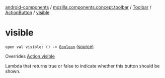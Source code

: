 [android-components](../../../index.md) / [mozilla.components.concept.toolbar](../../index.md) / [Toolbar](../index.md) / [ActionButton](index.md) / [visible](./visible.md)

# visible

`open val visible: () -> `[`Boolean`](https://kotlinlang.org/api/latest/jvm/stdlib/kotlin/-boolean/index.html) [(source)](https://github.com/mozilla-mobile/android-components/blob/master/components/concept/toolbar/src/main/java/mozilla/components/concept/toolbar/Toolbar.kt#L212)

Overrides [Action.visible](../-action/visible.md)

Lambda that returns true or false to indicate whether this button should be shown.

